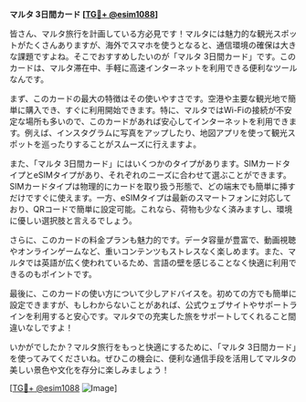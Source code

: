**マルタ 3日間カード [[TG💪+ @esim1088](https://t.me/s/esim1088)]**

皆さん、マルタ旅行を計画している方必見です！マルタには魅力的な観光スポットがたくさんありますが、海外でスマホを使うとなると、通信環境の確保は大きな課題ですよね。そこでおすすめしたいのが「マルタ 3日間カード」です。このカードは、マルタ滞在中、手軽に高速インターネットを利用できる便利なツールなんです。

まず、このカードの最大の特徴はその使いやすさです。空港や主要な観光地で簡単に購入でき、すぐに利用開始できます。特に、マルタではWi-Fiの接続が不安定な場所も多いので、このカードがあれば安心してインターネットを利用できます。例えば、インスタグラムに写真をアップしたり、地図アプリを使って観光スポットを巡ったりすることがスムーズに行えますよ。

また、「マルタ 3日間カード」にはいくつかのタイプがあります。SIMカードタイプとeSIMタイプがあり、それぞれのニーズに合わせて選ぶことができます。SIMカードタイプは物理的にカードを取り扱う形態で、どの端末でも簡単に挿すだけですぐに使えます。一方、eSIMタイプは最新のスマートフォンに対応しており、QRコードで簡単に設定可能。これなら、荷物も少なく済みますし、環境に優しい選択肢と言えるでしょう。

さらに、このカードの料金プランも魅力的です。データ容量が豊富で、動画視聴やオンラインゲームなど、重いコンテンツもストレスなく楽しめます。また、マルタでは英語が広く使われているため、言語の壁を感じることなく快適に利用できるのもポイントです。

最後に、このカードの使い方について少しアドバイスを。初めての方でも簡単に設定できますが、もしわからないことがあれば、公式ウェブサイトやサポートラインを利用すると安心です。マルタでの充実した旅をサポートしてくれること間違いなしですよ！

いかがでしたか？マルタ旅行をもっと快適にするために、「マルタ 3日間カード」を使ってみてくださいね。ぜひこの機会に、便利な通信手段を活用してマルタの美しい景色や文化を存分に楽しみましょう！

[[TG💪+ @esim1088](https://t.me/s/esim1088) ![Image](https://i.postimg.cc/Y0z9fWf4/image.png)]